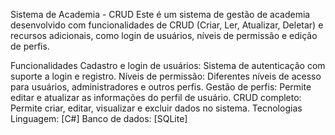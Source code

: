 Sistema de Academia - CRUD
Este é um sistema de gestão de academia desenvolvido com funcionalidades de CRUD (Criar, Ler, Atualizar, Deletar) e recursos adicionais, como login de usuários, níveis de permissão e edição de perfis.

Funcionalidades
Cadastro e login de usuários: Sistema de autenticação com suporte a login e registro.
Níveis de permissão: Diferentes níveis de acesso para usuários, administradores e outros perfis.
Gestão de perfis: Permite editar e atualizar as informações do perfil de usuário.
CRUD completo: Permite criar, editar, visualizar e excluir dados no sistema.
Tecnologias
Linguagem: [C#]
Banco de dados: [SQLite]
